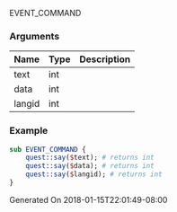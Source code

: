 EVENT_COMMAND
### Arguments
**Name**|**Type**|**Description**
:-----|:-----|:-----
text|int|
data|int|
langid|int|
### Example
```perl
sub EVENT_COMMAND {
	quest::say($text); # returns int
	quest::say($data); # returns int
	quest::say($langid); # returns int
}
```

Generated On 2018-01-15T22:01:49-08:00